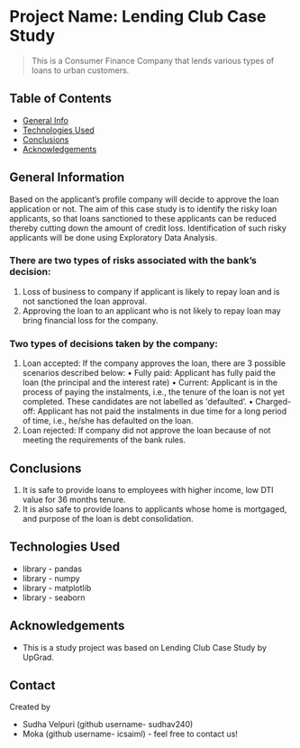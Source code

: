# Project Name: Lending Club Case Study 
> This is a Consumer Finance Company that lends various types of loans to urban customers.

## Table of Contents
* [General Info](#general-information)
* [Technologies Used](#technologies-used)
* [Conclusions](#conclusions)
* [Acknowledgements](#acknowledgements)

## General Information
Based on the applicant’s profile company will decide to approve the loan application or not.
The aim of this case study is to identify the risky loan applicants, so that loans sanctioned to these applicants can be reduced thereby cutting down the amount of credit loss. Identification of such risky applicants will be done using Exploratory Data Analysis.
### There are two types of risks associated with the bank’s decision:
1. Loss of business to company if applicant is likely to repay loan and is not sanctioned the loan approval.
2. Approving the loan to an applicant who is not likely to repay loan may bring financial loss for the company.
### Two types of decisions taken by the company:
1. Loan accepted: 
If the company approves the loan, there are 3 possible scenarios described below:
• Fully paid: Applicant has fully paid the loan (the principal and the interest rate)
• Current: Applicant is in the process of paying the instalments, i.e., the tenure of the loan is not yet completed. These candidates are not labelled as 'defaulted’.
• Charged-off: Applicant has not paid the instalments in due time for a long period of time, i.e., he/she has defaulted on the loan.
2. Loan rejected: 
If company did not approve the loan because of not meeting the requirements of the bank rules.

## Conclusions
1. It is safe to provide loans to employees with higher income, low DTI value for 36 months tenure.
2. It is also safe to provide loans to applicants whose home is mortgaged, and purpose of the loan is debt consolidation.

## Technologies Used
- library - pandas
- library - numpy
- library - matplotlib
- library - seaborn


## Acknowledgements
- This is a study project was based on Lending Club Case Study by UpGrad.


## Contact
Created by 
- Sudha Velpuri (github username- sudhav240)
-  Moka (github username- icsaiml) - feel free to contact us!

